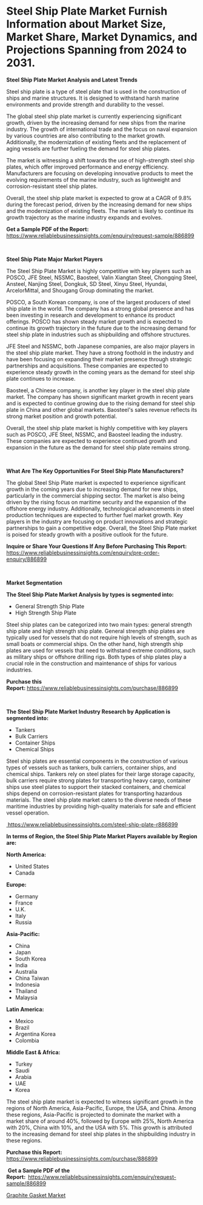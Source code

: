 <p><h1>Steel Ship Plate Market Furnish Information about Market Size, Market Share, Market Dynamics, and Projections Spanning from 2024 to 2031.</h1></p><p><strong>Steel Ship Plate Market Analysis and Latest Trends</strong></p>
<p><p>Steel ship plate is a type of steel plate that is used in the construction of ships and marine structures. It is designed to withstand harsh marine environments and provide strength and durability to the vessel.</p><p>The global steel ship plate market is currently experiencing significant growth, driven by the increasing demand for new ships from the marine industry. The growth of international trade and the focus on naval expansion by various countries are also contributing to the market growth. Additionally, the modernization of existing fleets and the replacement of aging vessels are further fueling the demand for steel ship plates.</p><p>The market is witnessing a shift towards the use of high-strength steel ship plates, which offer improved performance and energy efficiency. Manufacturers are focusing on developing innovative products to meet the evolving requirements of the marine industry, such as lightweight and corrosion-resistant steel ship plates.</p><p>Overall, the steel ship plate market is expected to grow at a CAGR of 9.8% during the forecast period, driven by the increasing demand for new ships and the modernization of existing fleets. The market is likely to continue its growth trajectory as the marine industry expands and evolves.</p></p>
<p><strong>Get a Sample PDF of the Report:&nbsp;</strong> <a href="https://www.reliablebusinessinsights.com/enquiry/request-sample/886899">https://www.reliablebusinessinsights.com/enquiry/request-sample/886899</a></p>
<p>&nbsp;</p>
<p><strong>Steel Ship Plate Major Market Players</strong></p>
<p><p>The Steel Ship Plate Market is highly competitive with key players such as POSCO, JFE Steel, NSSMC, Baosteel, Valin Xiangtan Steel, Chongqing Steel, Ansteel, Nanjing Steel, Dongkuk, SD Steel, Xinyu Steel, Hyundai, ArcelorMittal, and Shougang Group dominating the market.</p><p>POSCO, a South Korean company, is one of the largest producers of steel ship plate in the world. The company has a strong global presence and has been investing in research and development to enhance its product offerings. POSCO has shown steady market growth and is expected to continue its growth trajectory in the future due to the increasing demand for steel ship plate in industries such as shipbuilding and offshore structures.</p><p>JFE Steel and NSSMC, both Japanese companies, are also major players in the steel ship plate market. They have a strong foothold in the industry and have been focusing on expanding their market presence through strategic partnerships and acquisitions. These companies are expected to experience steady growth in the coming years as the demand for steel ship plate continues to increase.</p><p>Baosteel, a Chinese company, is another key player in the steel ship plate market. The company has shown significant market growth in recent years and is expected to continue growing due to the rising demand for steel ship plate in China and other global markets. Baosteel's sales revenue reflects its strong market position and growth potential.</p><p>Overall, the steel ship plate market is highly competitive with key players such as POSCO, JFE Steel, NSSMC, and Baosteel leading the industry. These companies are expected to experience continued growth and expansion in the future as the demand for steel ship plate remains strong.</p></p>
<p>&nbsp;</p>
<p><strong>What Are The Key Opportunities For Steel Ship Plate Manufacturers?</strong></p>
<p><p>The global Steel Ship Plate market is expected to experience significant growth in the coming years due to increasing demand for new ships, particularly in the commercial shipping sector. The market is also being driven by the rising focus on maritime security and the expansion of the offshore energy industry. Additionally, technological advancements in steel production techniques are expected to further fuel market growth. Key players in the industry are focusing on product innovations and strategic partnerships to gain a competitive edge. Overall, the Steel Ship Plate market is poised for steady growth with a positive outlook for the future.</p></p>
<p><strong>Inquire or Share Your Questions If Any Before Purchasing This Report:</strong> <a href="https://www.reliablebusinessinsights.com/enquiry/pre-order-enquiry/886899">https://www.reliablebusinessinsights.com/enquiry/pre-order-enquiry/886899</a></p>
<p>&nbsp;</p>
<p><strong>Market Segmentation</strong></p>
<p><strong>The Steel Ship Plate Market Analysis by types is segmented into:</strong></p>
<p><ul><li>General Strength Ship Plate</li><li>High Strength Ship Plate</li></ul></p>
<p><p>Steel ship plates can be categorized into two main types: general strength ship plate and high strength ship plate. General strength ship plates are typically used for vessels that do not require high levels of strength, such as small boats or commercial ships. On the other hand, high strength ship plates are used for vessels that need to withstand extreme conditions, such as military ships or offshore drilling rigs. Both types of ship plates play a crucial role in the construction and maintenance of ships for various industries.</p></p>
<p><strong>Purchase this Report:&nbsp;</strong><a href="https://www.reliablebusinessinsights.com/purchase/886899">https://www.reliablebusinessinsights.com/purchase/886899</a></p>
<p>&nbsp;</p>
<p><strong>The Steel Ship Plate Market Industry Research by Application is segmented into:</strong></p>
<p><ul><li>Tankers</li><li>Bulk Carriers</li><li>Container Ships</li><li>Chemical Ships</li></ul></p>
<p><p>Steel ship plates are essential components in the construction of various types of vessels such as tankers, bulk carriers, container ships, and chemical ships. Tankers rely on steel plates for their large storage capacity, bulk carriers require strong plates for transporting heavy cargo, container ships use steel plates to support their stacked containers, and chemical ships depend on corrosion-resistant plates for transporting hazardous materials. The steel ship plate market caters to the diverse needs of these maritime industries by providing high-quality materials for safe and efficient vessel operation.</p></p>
<p><a href="https://www.reliablebusinessinsights.com/steel-ship-plate-r886899">&nbsp;https://www.reliablebusinessinsights.com/steel-ship-plate-r886899</a></p>
<p><strong>In terms of Region, the Steel Ship Plate Market Players available by Region are:</strong></p>
<p>
    <p> <strong> North America: </strong>
        <ul>
            <li>United States</li>
            <li>Canada</li>
        </ul>
        </p> 
    <p> <strong> Europe: </strong>
        <ul>
            <li>Germany</li>
            <li>France</li>
            <li>U.K.</li>
            <li>Italy</li>
            <li>Russia</li>
        </ul>
        </p> 
    <p> <strong> Asia-Pacific: </strong>
        <ul>
            <li>China</li>
            <li>Japan</li>
            <li>South Korea</li>
            <li>India</li>
            <li>Australia</li>
            <li>China Taiwan</li>
            <li>Indonesia</li>
            <li>Thailand</li>
            <li>Malaysia</li>
        </ul>
        </p> 
    <p> <strong> Latin America: </strong>
        <ul>
            <li>Mexico</li>
            <li>Brazil</li>
            <li>Argentina Korea</li>
            <li>Colombia</li>
        </ul>
        </p> 
    <p> <strong> Middle East & Africa: </strong>
        <ul>
            <li>Turkey</li>
            <li>Saudi</li>
            <li>Arabia</li>
            <li>UAE</li>
            <li>Korea</li>
        </ul>
    </p>
    </p>
<p><p>The steel ship plate market is expected to witness significant growth in the regions of North America, Asia-Pacific, Europe, the USA, and China. Among these regions, Asia-Pacific is projected to dominate the market with a market share of around 40%, followed by Europe with 25%, North America with 20%, China with 10%, and the USA with 5%. This growth is attributed to the increasing demand for steel ship plates in the shipbuilding industry in these regions.</p></p>
<p><strong>Purchase this Report: </strong><a href="https://www.reliablebusinessinsights.com/purchase/886899">https://www.reliablebusinessinsights.com/purchase/886899</a></p>
<p>&nbsp;<strong>Get a Sample PDF of the Report:&nbsp;&nbsp;</strong><a href="https://www.reliablebusinessinsights.com/enquiry/request-sample/886899">https://www.reliablebusinessinsights.com/enquiry/request-sample/886899</a></p>
<p><strong></strong></p>
<p><p><a href="https://github.com/theanastasiyah/Market-Research-Report-List-1/blob/main/graphite-gasket-market.md">Graphite Gasket Market</a></p></p>